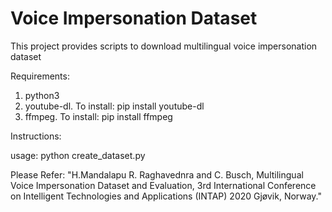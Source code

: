 # Voice Impersonation Dataset

This project provides scripts to download multilingual voice impersonation dataset

Requirements:

1. python3  
2. youtube-dl. To install: pip install youtube-dl
3. ffmpeg. To install: pip install ffmpeg

Instructions:

usage: python create_dataset.py


Please Refer: "H.Mandalapu R. Raghavednra and C. Busch, Multilingual Voice Impersonation Dataset and Evaluation, 3rd International Conference on Intelligent Technologies and Applications (INTAP) 2020 Gjøvik, Norway."

